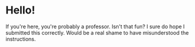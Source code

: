 # Hello!
If you're here, you're probably a professor. Isn't that fun?
I sure do hope I submitted this correctly. Would be a real shame to have misunderstood the instructions.
